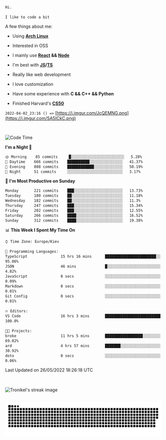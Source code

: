 ```
Hi.

I like to code a bit
```

A few things about me:

-   Using **[Arch Linux](https://archlinux.org/)**

-   Interested in OSS

-   I mainly use **[React](https://reactjs.org/) && [Node](https://nodejs.org/en/)**

-   I'm best with **[JS](https://www.javascript.com/)/[TS](https://www.typescriptlang.org/)**

-   Really like web development

-   I love customization

-   Have some experience with **C && C++ && Python**

-   Finished Harvard's **[CS50](https://cs50.harvard.edu)**

`2022-04-02_23:16 () =>` [https://i.imgur.com/JcQEMNG.png](https://i.imgur.com/SA5ICkC.png)

<br>

<!--START_SECTION:waka-->
![Code Time](http://img.shields.io/badge/Code%20Time-648%20hrs%201%20min-blue)

**I'm a Night 🦉** 

```text
🌞 Morning    85 commits     █░░░░░░░░░░░░░░░░░░░░░░░░   5.28% 
🌆 Daytime    666 commits    ██████████░░░░░░░░░░░░░░░   41.37% 
🌃 Evening    808 commits    ████████████░░░░░░░░░░░░░   50.19% 
🌙 Night      51 commits     ░░░░░░░░░░░░░░░░░░░░░░░░░   3.17%

```
📅 **I'm Most Productive on Sunday** 

```text
Monday       221 commits    ███░░░░░░░░░░░░░░░░░░░░░░   13.73% 
Tuesday      180 commits    ██░░░░░░░░░░░░░░░░░░░░░░░   11.18% 
Wednesday    182 commits    ██░░░░░░░░░░░░░░░░░░░░░░░   11.3% 
Thursday     247 commits    ███░░░░░░░░░░░░░░░░░░░░░░   15.34% 
Friday       202 commits    ███░░░░░░░░░░░░░░░░░░░░░░   12.55% 
Saturday     266 commits    ████░░░░░░░░░░░░░░░░░░░░░   16.52% 
Sunday       312 commits    ████░░░░░░░░░░░░░░░░░░░░░   19.38%

```


📊 **This Week I Spent My Time On** 

```text
⌚︎ Time Zone: Europe/Kiev

💬 Programming Languages: 
TypeScript               15 hrs 16 mins      ███████████████████████░░   95.06% 
JSON                     46 mins             █░░░░░░░░░░░░░░░░░░░░░░░░   4.82% 
JavaScript               0 secs              ░░░░░░░░░░░░░░░░░░░░░░░░░   0.09% 
Markdown                 0 secs              ░░░░░░░░░░░░░░░░░░░░░░░░░   0.01% 
Git Config               0 secs              ░░░░░░░░░░░░░░░░░░░░░░░░░   0.01%

🔥 Editors: 
VS Code                  16 hrs 3 mins       █████████████████████████   100.0%

🐱‍💻 Projects: 
broke                    11 hrs 5 mins       █████████████████░░░░░░░░   69.02% 
ard                      4 hrs 57 mins       ███████░░░░░░░░░░░░░░░░░░   30.92% 
doto                     0 secs              ░░░░░░░░░░░░░░░░░░░░░░░░░   0.06%

```


 Last Updated on 26/05/2022 18:26:18 UTC
<!--END_SECTION:waka-->

<br>

<p><img align="center" src="https://github-readme-streak-stats.herokuapp.com/?user=Tronikelis&theme=dark" alt="Tronikel's streak image" /></p>

<br>

<img title="" src="https://raw.githubusercontent.com/Tronikelis/Tronikelis/output/github-contribution-grid-snake.svg" alt="very cool snake thingey" data-align="left">
